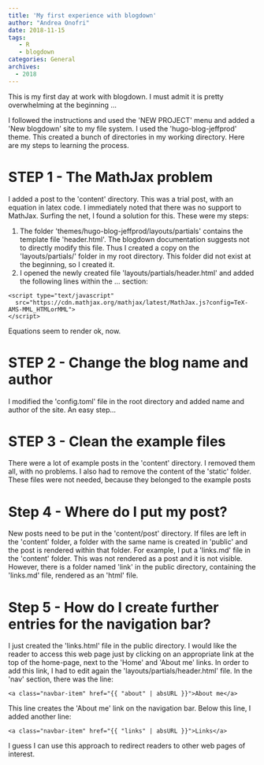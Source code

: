 ```yaml
---
title: 'My first experience with blogdown'
author: "Andrea Onofri"
date: 2018-11-15
tags: 
   - R
   - blogdown
categories: General
archives:
  - 2018
---
```



This is my first day at work with blogdown. I must admit it is pretty overwhelming at the beginning ... 

I followed the instructions and used the 'NEW PROJECT' menu and added a 'New blogdown' site to my file system.   I used the 'hugo-blog-jeffprod' theme. This created a bunch of directories in my working directory. Here are my steps to learning the process.

# STEP 1 - The MathJax problem

I added a post to the 'content' directory. This was a trial post, with an equation in latex code. I immediately noted that there was no support to MathJax. Surfing the net, I found a solution for this. These were my steps:

1. The folder 'themes/hugo-blog-jeffprod/layouts/partials' contains the template file 'header.html'. The blogdown documentation suggests not to directly modify this file. Thus I created a copy on the 'layouts/partials/' folder in my root directory. This folder did not exist at the beginning, so I created it.
2. I opened the newly created file 'layouts/partials/header.html' and added the following lines within the <head> ... </head> section:
 
```
<script type="text/javascript"
  src="https://cdn.mathjax.org/mathjax/latest/MathJax.js?config=TeX-AMS-MML_HTMLorMML">
</script>
```

Equations seem to render ok, now.

# STEP 2 - Change the blog name and author

I modified the 'config.toml' file in the root directory and added name and author of the site. An easy step...

# STEP 3 - Clean the example files

There were a lot of example posts in the 'content' directory. I removed them all, with no problems. I also had to remove the content of the 'static' folder. These files were not needed, because they belonged to the example posts

# Step 4 - Where do I put my post?

New posts need to be put in the 'content/post' directory. If files are left in the 'content' folder, a folder with the same name is created in 'public' and the post is rendered within that folder. For example, I put a 'links.md' file in the 'content' folder. This was not rendered as a post and it is not visible. However, there is a folder named 'link' in the public directory, containing the 'links.md' file, rendered as an 'html' file.

# Step 5 - How do I create further entries for the navigation bar?

I just created the 'links.html' file in the public directory. I would like the reader to access this web page just by clicking on an appropriate link at the top of the home-page, next to the 'Home' and 'About me' links. In order to add this link, I had to edit again the 'layouts/partials/header.html' file. In the 'nav' section, there was the line:

```
<a class="navbar-item" href="{{ "about" | absURL }}">About me</a>
```

This line creates the 'About me' link on the navigation bar. Below this line, I added another line:

```
<a class="navbar-item" href="{{ "links" | absURL }}">Links</a>
```
I guess I can use this approach to redirect readers to other web pages of interest.
